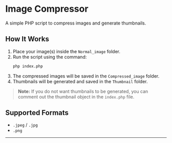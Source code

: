 
# Image Compressor

A simple PHP script to compress images and generate thumbnails.

## How It Works

1. Place your image(s) inside the `Normal_image` folder.
2. Run the script using the command:  
   ```bash
   php index.php
   ```
3. The compressed images will be saved in the `Compressed_image` folder.
4. Thumbnails will be generated and saved in the `Thumbnail` folder.

> **Note:** If you do not want thumbnails to be generated, you can comment out the thumbnail object in the `index.php` file.

## Supported Formats

- `.jpeg` / `.jpg`
- `.png`

---
